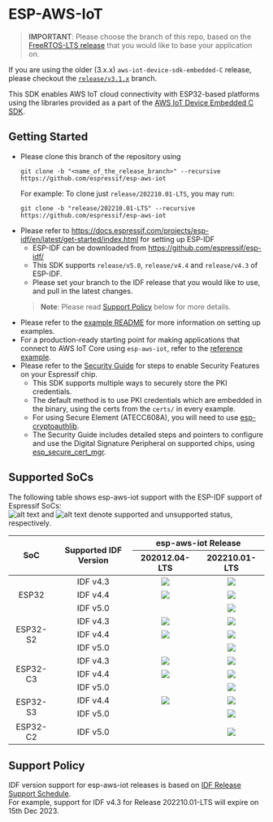 # ESP-AWS-IoT

> **IMPORTANT**: Please choose the branch of this repo, based on the [FreeRTOS-LTS release](https://github.com/FreeRTOS/FreeRTOS-LTS/releases) that you would like to base your application on.

If you are using the older (3.x.x) `aws-iot-device-sdk-embedded-C` release, please checkout the [`release/v3.1.x`](https://github.com/espressif/esp-aws-iot/tree/release/v3.1.x) branch.

This SDK enables AWS IoT cloud connectivity with ESP32-based platforms using the libraries provided as a part of the [AWS IoT Device Embedded C SDK](https://github.com/aws/aws-iot-device-sdk-embedded-C).

## Getting Started

- Please clone this branch of the repository using
    ```
    git clone -b "<name_of_the_release_branch>" --recursive https://github.com/espressif/esp-aws-iot
    ```
  For example: To clone just `release/202210.01-LTS`, you may run:
  ```
  git clone -b "release/202210.01-LTS" --recursive https://github.com/espressif/esp-aws-iot
  ```
- Please refer to https://docs.espressif.com/projects/esp-idf/en/latest/get-started/index.html for setting up ESP-IDF
  - ESP-IDF can be downloaded from https://github.com/espressif/esp-idf/
  - This SDK supports `release/v5.0`, `release/v4.4` and `release/v4.3` of ESP-IDF.
  - Please set your branch to the IDF release that you would like to use, and pull in the latest changes.
  > **Note**: Please read [Support Policy](#support-policy) below for more details.
- Please refer to the [example README](examples/README.md) for more information on setting up examples.
- For a production-ready starting point for making applications that connect to AWS IoT Core using `esp-aws-iot`, refer to the [reference example](https://github.com/FreeRTOS/iot-reference-esp32c3).
- Please refer to the [Security Guide](examples/ota/SecurityGuide.md) for steps to enable Security Features on your Espressif chip. 
  - This SDK supports multiple ways to securely store the PKI credentials.
  - The default method is to use PKI credentials which are embedded in the binary, using the certs from the `certs/` in every example. 
  - For using Secure Element (ATECC608A), you will need to use [esp-cryptoauthlib](https://github.com/espressif/esp-cryptoauthlib#how-to-use-esp-cryptoauthlib-with-esp-idf).
  - The Security Guide includes detailed steps and pointers to configure and use the Digital Signature Peripheral on supported chips, using [esp_secure_cert_mgr](https://components.espressif.com/components/espressif/esp_secure_cert_mgr).

## Supported SoCs

The following table shows esp-aws-iot support with the ESP-IDF support of Espressif SoCs:  
![alt text][supported] and ![alt text][unsupported] denote supported and unsupported status, respectively.  

<table>
<thead>
  <tr align="center">
    <th rowspan="2">SoC</th>
    <th rowspan="2">Supported IDF Version</th>
    <th colspan="2">esp-aws-iot Release</th>
  </tr>
  <tr align="center">
    <th>202012.04-LTS</th>
    <th>202210.01-LTS</th>
  </tr>
</thead>
<tbody>
  <tr align="center">
    <td rowspan="3">ESP32</td>
    <td>IDF v4.3</td>
     <td><img src="https://img.shields.io/badge/-supported-green"/></a></td>
     <td><img src="https://img.shields.io/badge/-supported-green"/></a></td>
  </tr>
  <tr align="center">
    <td>IDF v4.4</td>
     <td><img src="https://img.shields.io/badge/-supported-green"/></a></td>
     <td><img src="https://img.shields.io/badge/-supported-green"/></a></td>
  </tr>
  <tr align="center">
    <td>IDF v5.0</td>
    <td></td>
     <td><img src="https://img.shields.io/badge/-supported-green"/></a></td>
  </tr>
  <tr align="center">
    <td rowspan="3">ESP32-S2</td>
    <td>IDF v4.3</td>
     <td><img src="https://img.shields.io/badge/-supported-green"/></a></td>
     <td><img src="https://img.shields.io/badge/-supported-green"/></a></td>
  </tr>
  <tr align="center">
    <td>IDF v4.4</td>
     <td><img src="https://img.shields.io/badge/-supported-green"/></a></td>
     <td><img src="https://img.shields.io/badge/-supported-green"/></a></td>
  </tr>
  <tr align="center">
    <td>IDF v5.0</td>
    <td></td>
     <td><img src="https://img.shields.io/badge/-supported-green"/></a></td>
  </tr>
  <tr align="center">
    <td rowspan="3">ESP32-C3</td>
    <td>IDF v4.3</td>
     <td><img src="https://img.shields.io/badge/-supported-green"/></a></td>
     <td><img src="https://img.shields.io/badge/-supported-green"/></a></td>
  </tr>
  <tr align="center">
    <td>IDF v4.4</td>
     <td><img src="https://img.shields.io/badge/-supported-green"/></a></td>
     <td><img src="https://img.shields.io/badge/-supported-green"/></a></td>
  </tr>
  <tr align="center">
    <td>IDF v5.0</td>
    <td></td>
     <td><img src="https://img.shields.io/badge/-supported-green"/></a></td>
  </tr>
  <tr align="center">
    <td rowspan="2">ESP32-S3</td>
    <td>IDF v4.4</td>
     <td><img src="https://img.shields.io/badge/-supported-green"/></a></td>
     <td><img src="https://img.shields.io/badge/-supported-green"/></a></td>
  </tr>
  <tr align="center">
    <td>IDF v5.0</td>
    <td></td>
     <td><img src="https://img.shields.io/badge/-supported-green"/></a></td>
  </tr>
  <tr align="center">
    <td>ESP32-C2</td>
    <td>IDF v5.0</td>
    <td></td>
     <td><img src="https://img.shields.io/badge/-supported-green"/></a></td>
  </tr>
</tbody>
</table>

[supported]: https://img.shields.io/badge/-supported-green "supported"
[unsupported]: https://img.shields.io/badge/-unsupported-red "unsupported"

## Support Policy

IDF version support for esp-aws-iot releases is based on [IDF Release Support Schedule](https://github.com/espressif/esp-idf#esp-idf-release-support-schedule).  
For example, support for IDF v4.3 for Release 202210.01-LTS will expire on 15th Dec 2023.

